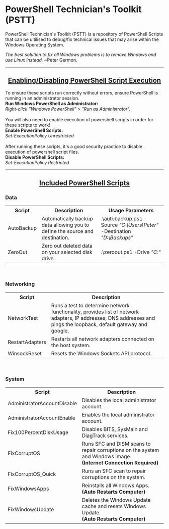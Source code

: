 # PowerShell Technician's Toolkit (PSTT)
PowerShell Technician's Toolkit (PSTT) is a repository of PowerShell Scripts that can be ultilised to debug/fix technical issues that may arise within the Windows Operating System.
<br>

<i>The best solution to fix all Windows problems is to remove Windows and use Linux instead.</i> ~Peter Germon.

----------------------------------------------------------------------------------------------------------------------
<h2 align="center"><ins>Enabling/Disabling PowerShell Script Execution</ins></h2>
To ensure these scripts run correctly without errors, ensure PowerShell is running in an administrator session.
<br><b>Run Windows PowerShell as Administrator:</b>
<br><i>Right-click "Windows PowerShell" > "Run as Administrator".</i>
<br>
<br>
You will also need to enable execution of powershell scripts in order for these scripts to work!
<br>
<b>Enable PowerShell Scripts:</b>
<br><i>Set-ExecutionPolicy Unrestricted</i>
<br>
<br>
After running these scripts, it's a good security practice to disable execution of powershell script files.
<br>
<b>Disable PowerShell Scripts:</b>
<br><i>Set-ExecutionPolicy Restricted</i>
<br>

----------------------------------------------------------------------------------------------------------------------
<h2 align="center"><ins>Included PowerShell Scripts</ins></h2>
<h3>Data</h3>
<table style="width:100%">
  <tr>
    <th>Script</th>
    <th>Description</th> 
    <th>Usage Parameters</th>
  </tr>
  <tr>
    <td>AutoBackup</td>
    <td>Automatically backup data allowing you to define the source and destination.</td>
    <td>.\autobackup.ps1 -Source <i>"C:\Users\Peter"</i> -Destination <i>"D:\Backups"</i> </td>
  </tr>
    <tr>
    <td>ZeroOut</td>
    <td>Zero out deleted data on your selected disk drive.</td>
    <td>.\zeroout.ps1 -Drive <i>"C:"</i></td>
  </tr>
 </table>
<br>
<h3>Networking</h3>
<table style="width:100%">
  <tr>
    <th>Script</th>
    <th>Description</th> 
  </tr>
  <tr>
    <td>NetworkTest</td>
    <td>Runs a test to determine network functionality, provides list of network adapters, IP addresses, DNS addresses and pings the loopback, default gateway and google.</td>
  </tr>
    <tr>
    <td>RestartAdapters</td>
    <td>Restarts all network adapters connected on the host system.</td>
  </tr>
    <tr>
    <td>WinsockReset</td>
    <td>Resets the Windows Sockets API protocol.</td>
  </tr>
</table>
<br>
<h3>System</h3>
<table style="width:100%">
    <tr>
    <th>Script</th>
    <th>Description</th> 
  </tr>
  <tr>
    <td>AdministratorAccountDisable</td>
    <td>Disables the local administrator account.</td>
  </tr>
  <tr>
    <td>AdministratorAccountEnable</td>
    <td>Enables the local administrator account.</td>
  </tr>
  <tr>
    <td>Fix100PercentDiskUsage</td>
    <td>Disables BITS, SysMain and DiagTrack services.</td>
  </tr>
  <tr>
    <td>FixCorruptOS</td>
    <td>Runs SFC and DISM scans to repair corruptions on the system and Windows image. <br><b>(Internet Connection Required)</b></td>
  </tr>
    <tr>
    <td>FixCorruptOS_Quick</td>
    <td>Runs an SFC scan to repair corruptions on the system.</td>
  </tr>
    <tr>
    <td>FixWindowsApps</td>
    <td>Reinstalls all Windows Apps.<br><b>(Auto Restarts Computer)</b></td>
  </tr>
    <tr>
    <td>FixWindowsUpdate</td>
    <td>Deletes the Windows Update cache and resets Windows Update.<br><b>(Auto Restarts Computer)</b></td>
  </tr>
 </table>
